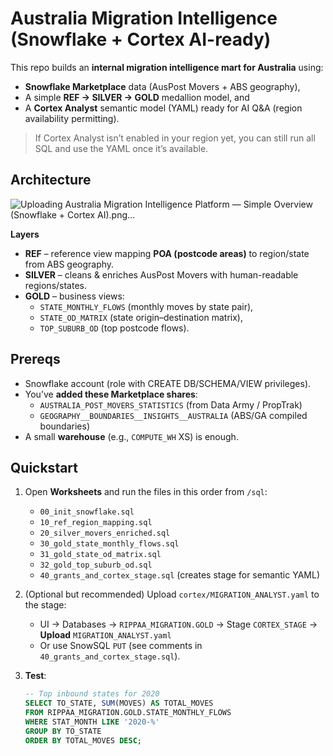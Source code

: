 # Australia Migration Intelligence (Snowflake + Cortex AI-ready)

This repo builds an **internal migration intelligence mart for Australia** using:
- **Snowflake Marketplace** data (AusPost Movers + ABS geography),
- A simple **REF → SILVER → GOLD** medallion model, and
- A **Cortex Analyst** semantic model (YAML) ready for AI Q&A (region availability permitting).

> If Cortex Analyst isn’t enabled in your region yet, you can still run all SQL and use the YAML once it’s available.

## Architecture
![Uploading Australia Migration Intelligence Platform — Simple Overview (Snowflake + Cortex AI).png…]()



**Layers**
- **REF** – reference view mapping **POA (postcode areas)** to region/state from ABS geography.
- **SILVER** – cleans & enriches AusPost Movers with human-readable regions/states.
- **GOLD** – business views:
  - `STATE_MONTHLY_FLOWS` (monthly moves by state pair),
  - `STATE_OD_MATRIX` (state origin–destination matrix),
  - `TOP_SUBURB_OD` (top postcode flows).

## Prereqs

- Snowflake account (role with CREATE DB/SCHEMA/VIEW privileges).
- You’ve **added these Marketplace shares**:
  - `AUSTRALIA_POST_MOVERS_STATISTICS` (from Data Army / PropTrak)
  - `GEOGRAPHY__BOUNDARIES__INSIGHTS__AUSTRALIA` (ABS/GA compiled boundaries)
- A small **warehouse** (e.g., `COMPUTE_WH` XS) is enough.

## Quickstart

1. Open **Worksheets** and run the files in this order from `/sql`:

   - `00_init_snowflake.sql`
   - `10_ref_region_mapping.sql`
   - `20_silver_movers_enriched.sql`
   - `30_gold_state_monthly_flows.sql`
   - `31_gold_state_od_matrix.sql`
   - `32_gold_top_suburb_od.sql`
   - `40_grants_and_cortex_stage.sql` (creates stage for semantic YAML)

2. (Optional but recommended) Upload `cortex/MIGRATION_ANALYST.yaml` to the stage:
   - UI → Databases → `RIPPAA_MIGRATION.GOLD` → Stage `CORTEX_STAGE` → **Upload** `MIGRATION_ANALYST.yaml`
   - Or use SnowSQL `PUT` (see comments in `40_grants_and_cortex_stage.sql`).

3. **Test**:
   ```sql
   -- Top inbound states for 2020
   SELECT TO_STATE, SUM(MOVES) AS TOTAL_MOVES
   FROM RIPPAA_MIGRATION.GOLD.STATE_MONTHLY_FLOWS
   WHERE STAT_MONTH LIKE '2020-%'
   GROUP BY TO_STATE
   ORDER BY TOTAL_MOVES DESC;
